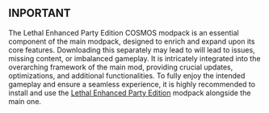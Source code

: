 ## INPORTANT
The Lethal Enhanced Party Edition COSMOS modpack is an essential component of the main modpack, designed to enrich and expand upon its core features. Downloading this separately may lead to will lead to issues, missing content, or imbalanced gameplay. It is intricately integrated into the overarching framework of the main mod, providing crucial updates, optimizations, and additional functionalities. To fully enjoy the intended gameplay and ensure a seamless experience, it is highly recommended to install and use the [Lethal Enhanced Party Edition](https://thunderstore.io/c/lethal-company/p/lethal_coder/Lethal_Enhanced_Party_Edition/) modpack alongside the main one.